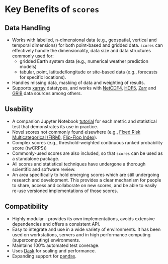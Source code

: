 # Key Benefits of `scores`

## Data Handling

- Works with labelled, n-dimensional data (e.g., geospatial, vertical and temporal dimensions) for both point-based and gridded data. `scores` can effectively handle the dimensionality, data size and data structures commonly used for:
  - gridded Earth system data (e.g., numerical weather prediction models)
  - tabular, point, latitude/longitude or site-based data (e.g., forecasts for specific locations).
- Handles missing data, masking of data and weighting of results.
- Supports [xarray](https://xarray.dev/) datatypes, and works with [NetCDF4](https://doi.org/10.5065/D6H70CW6), [HDF5](https://github.com/HDFGroup/hdf5), [Zarr](https://zarr.dev) and [GRIB](https://codes.wmo.int/grib2) data sources among others. 

## Usability

- A companion Jupyter Notebook [tutorial](project:./tutorials/Tutorial_Gallery.md) for each metric and statistical test that demonstrates its use in practice.
- Novel scores not commonly found elsewhere (e.g., [ FIxed Risk Multicategorical (FIRM)](https://doi.org/10.1002/qj.4266), [Flip-Flop Index](https://doi.org/10.1002/met.1732)).
- Complex scores (e.g., threshold-weighted continuous ranked probability score (twCRPS))
- Commonly-used scores are also included, so that `scores` can be used as a standalone package.
- All scores and statistical techniques have undergone a thorough scientific and software review.
- An area specifically to hold emerging scores which are still undergoing research and development. This provides a clear mechanism for people to share, access and collaborate on new scores, and be able to easily re-use versioned implementations of those scores.  

## Compatibility

- Highly modular - provides its own implementations, avoids extensive dependencies and offers a consistent API.
- Easy to integrate and use in a wide variety of environments. It has been used on workstations, servers and in high performance computing (supercomputing) environments. 
- Maintains 100% automated test coverage.
- Uses [Dask](http://dask.pydata.org) for scaling and performance.
- Expanding support for [pandas](https://pandas.pydata.org/).
